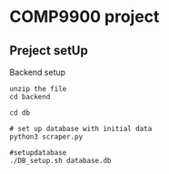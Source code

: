 # COMP9900 project
## Preject setUp

Backend setup

```shell script
unzip the file
cd backend

cd db

# set up database with initial data
python3 scraper.py

#setupdatabase
./DB_setup.sh database.db

```

